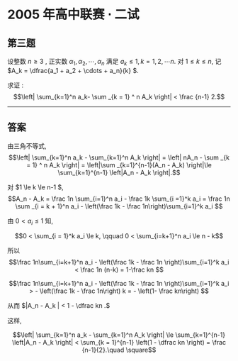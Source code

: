 # 2005 年高中联赛 $\cdot$ 二试

## 第三题

设整数 $n \ge 3$ , 正实数 $\alpha_1, \alpha_2, \cdots , \alpha_n$ 满足 $a_k \le 1, k = 1, 2, \cdots n$. 对 $1 \le k \le n$, 
记$A_k = \dfrac{a_1 + a_2 + \cdots + a_n}{k} $.

求证 : 
$$\left| \sum_{k=1}^n a_k- \sum _{k = 1} ^ n A_k  \right| < \frac {n-1} 2.$$

---

## 答案

由三角不等式,
$$\left| \sum_{k=1}^n a_k - \sum_{k=1}^n A_k \right| = \left| nA_n - \sum _{k = 1} ^ n A_k  \right| = \left|\sum _{k=1}^{n-1}(A_n - A_k) \right|\le \sum_{k=1}^{n-1} \left|A_n - A_k \right|.$$

对 $1 \le k \le n-1 $, 
$$A_n - A_k = \frac 1n \sum_{i=1}^n a_i - \frac 1k \sum_{i =1}^k a_i 
= \frac 1n \sum _{i = k + 1}^n a_i - \left(\frac 1k - \frac 1n\right)\sum_{i=1}^k a_i
$$

由 $0 < a_i \le 1$ 知,

$$0 < \sum_{i = 1}^k a_i \le k, \qquad 0 < \sum_{i=k+1}^n a_i \le n - k$$

所以 
$$\frac 1n\sum_{i=k+1}^n a_i - \left(\frac 1k - \frac 1n \right)\sum_{i=1}^k a_i < \frac 1n (n-k) = 1-\frac kn $$

$$\frac 1n\sum_{i=k+1}^n a_i - \left(\frac 1k - \frac 1n \right)\sum_{i=1}^k a_i > - \left(\frac 1k - \frac 1n\right) k = - \left(1- \frac kn\right) $$

从而 $|A_n - A_k | < 1 - \dfrac kn .$

这样,

$$\left| \sum_{k=1}^n a_k - \sum_{k=1}^n A_k \right| \le \sum_{k=1}^{n-1} \left|A_n - A_k \right| < \sum_{k = 1}^{n-1} \left(1 - \dfrac kn \right) = \frac {n-1}{2}.\quad \square$$